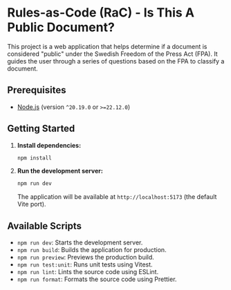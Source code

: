 # Rules-as-Code (RaC) - Is This A Public Document?

This project is a web application that helps determine if a document is considered "public" under the Swedish Freedom of the Press Act (FPA). It guides the user through a series of questions based on the FPA to classify a document.

## Prerequisites

- [Node.js](https://nodejs.org/) (version `^20.19.0` or `>=22.12.0`)

## Getting Started

1.  **Install dependencies:**

    ```bash
    npm install
    ```

2.  **Run the development server:**

    ```bash
    npm run dev
    ```

    The application will be available at `http://localhost:5173` (the default Vite port).

## Available Scripts

-   `npm run dev`: Starts the development server.
-   `npm run build`: Builds the application for production.
-   `npm run preview`: Previews the production build.
-   `npm run test:unit`: Runs unit tests using Vitest.
-   `npm run lint`: Lints the source code using ESLint.
-   `npm run format`: Formats the source code using Prettier.